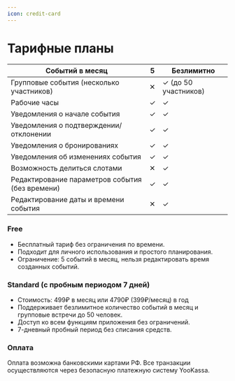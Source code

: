 ```yaml
---
icon: credit-card
---
```


# Тарифные планы



| Событий в месяц                                 | 5 | Безлимитно           |
| ----------------------------------------------- | - | -------------------- |
| Групповые события (несколько участников)        | ✕ | ✓ (до 50 участников) |
| Рабочие часы                                    | ✓ | ✓                    |
| Уведомления о начале события                    | ✓ | ✓                    |
| Уведомления о подтверждении/отклонении          | ✓ | ✓                    |
| Уведомления о бронированиях                     | ✓ | ✓                    |
| Уведомления об изменениях события               | ✓ | ✓                    |
| Возможность делиться слотами                    | ✕ | ✓                    |
| Редактирование параметров события (без времени) | ✓ | ✓                    |
| Редактирование даты и времени события           | ✕ | ✓                    |

### Free

* Бесплатный тариф без ограничения по времени.
* Подходит для личного использования и простого планирования.
* Ограничение: 5 событий в месяц, нельзя редактировать время созданных событий.

### Standard (с пробным периодом 7 дней)

* Стоимость: 499₽ в месяц или 4790₽ (399₽/месяц) в год
* Поддерживает безлимитное количество событий в месяц и групповые встречи до 50 человек.
* Доступ ко всем функциям приложения без ограничений.
* 7-дневный пробный период без списания средств.

### Оплата

Оплата возможна банковскими картами РФ. Все транзакции осуществляются через безопасную платежную систему YooKassa.

